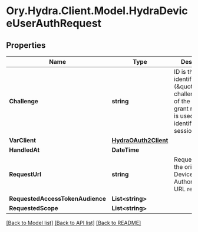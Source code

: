 # Ory.Hydra.Client.Model.HydraDeviceUserAuthRequest

## Properties

Name | Type | Description | Notes
------------ | ------------- | ------------- | -------------
**Challenge** | **string** | ID is the identifier (\&quot;device challenge\&quot;) of the device grant request. It is used to identify the session. | 
**VarClient** | [**HydraOAuth2Client**](HydraOAuth2Client.md) |  | [optional] 
**HandledAt** | **DateTime** |  | [optional] 
**RequestUrl** | **string** | RequestURL is the original Device Authorization URL requested. | [optional] 
**RequestedAccessTokenAudience** | **List&lt;string&gt;** |  | [optional] 
**RequestedScope** | **List&lt;string&gt;** |  | [optional] 

[[Back to Model list]](../README.md#documentation-for-models) [[Back to API list]](../README.md#documentation-for-api-endpoints) [[Back to README]](../README.md)

